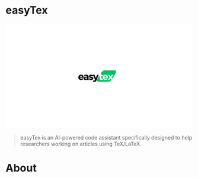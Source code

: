 # easyTex
![easyTex-logo](logo-et.png)
> easyTex is an AI-powered code assistant specifically designed to help researchers working on articles using TeX/LaTeX.

# About